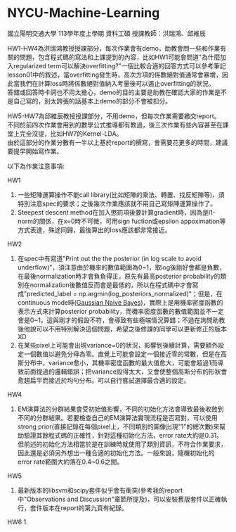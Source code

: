 # NYCU-Machine-Learning
國立陽明交通大學 113學年度上學期 資科工碩 授課教師：洪瑞鴻、邱維辰

HW1-HW4為洪瑞鴻教授授課部分，每次作業會有demo，助教會問一些和作業有關的問題，包含程式碼的寫法和上課提到的內容，比如HW1可能會問道"為什麼加入regularized term可以解決overfitting?"一個比較合適的回答方式可以參考筆記lesson01中的敘述，當overfitting發生時，高次方項的係數絕對值通常會暴增，因此當我們在計算loss時將係數絕對值納入考量後可以遏止overfitting的狀況。  
答錯或回答時卡詞也不用太擔心，demo的目的主要是助教在確認大家的作業是不是自己寫的，別太誇張的話基本上demo的部分不會被扣分。  

HW5-HW7為邱維辰教授授課部分，不用demo，但每次作業需要繳交report。  
不同於前四次作業會用到的數學公式推導都有教過，後三次作業有些內容甚至在課堂上完全沒提，比如HW7的Kernel-LDA。  
由於這部分的作業分數有一半以上基於report的撰寫，會需要花更多的時間，建議要提早開始寫作業。  
  
  
以下為作業注意事項:  
  
HW1
1. 一些矩陣運算操作不能call library(比如矩陣的乘法、轉置、找反矩陣等)，須特別注意spec的要求；之後幾次作業應該就不用自己寫矩陣運算操作了。  
2. Steepest descent method在加入懲罰項後要計算gradient時，因為是l1-norm的關係，在x=0時不可微，可用sign fuction或epsilon appoximation等方式表達，殊途同歸，最後算出的loss應該都非常接近。  

HW2
1. 在spec中有寫道"Print out the the posterior (in log scale to avoid underflow)"，須注意由於機率的數值範圍為0\~1，取log後剛好會都是負數，在最後normalization時才會負負得正，原先有最高posterior probability的類別在normalization後數值反而會是最低的，所以在程式碼中才會寫成"predicted_label = np.argmin(log_posteriors_normalized)"；但是，在continuous mode時([Gaussian Naive Bayes](https://en.wikipedia.org/wiki/Naive_Bayes_classifier#Gaussian_naive_Bayes))，實際上是用機率密度函數的表示方式來計算posterior probability，而機率密度函數的數值範圍並不一定會是0\~1，這與剛才的假設不符，會導致有些極端情況算錯；不過在詢問助教後他說可以不用特別解決這個問題，希望之後修課的同學可以更新修正的版本XD  
2. 在某些pixel上可能會出現variance=0的狀況，影響到後續計算，需要額外設定一個數值以避免分母為零。直覺上可能會設定一個接近零的常數，但是在高斯分布中，variance愈小，其機率密度函數的最大值愈大，可能會超過1而導致前面提過的邏輯錯誤；把variance設得太大，又會使整個高斯分布的形狀會愈趨扁平而接近於均勻分布。可以自行嘗試選擇最合適的設定。  

HW4
1. EM演算法的分群結果會受初始值影響，不同的初始化方法會導致最後收斂到不同的分群結果。若要檢查自己的EM演算法實現流程是否寫對，可以使用strong prior(直接記錄在每個pixel上，不同類別的圖像出現"1"的總次數)來幫助驗證其餘程式碼的正確性，針對這種初始化方法，error rate大約是0.31。但前述的初始化方法相當於是在訓練時就使用了類別資訊，不符合作業要求，因此還是必須另外想出一種合適的初始化方法。一般來說，隨機初始化的error rate範圍大約落在0.4~0.6之間。  

HW5
1. 最新版本的libsvm和scipy套件似乎會有衝突(參考我的report中"Observations and Discussion"章節所提及)，可以安裝舊版套件以正確執行，套件版本在report的第九頁有紀錄。  

HW6
1.
